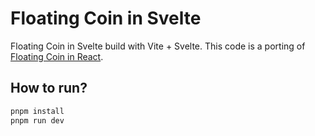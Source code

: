 # Floating Coin in Svelte

Floating Coin in Svelte build with Vite + Svelte. This code is a porting of [Floating Coin in React](https://github.com/senkulabs/floating-coin-react).

## How to run?

```sh
pnpm install
pnpm run dev
```